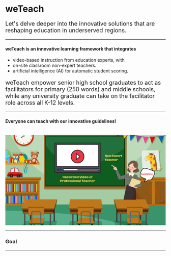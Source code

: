 # weTeach

<p style="font-size:18px">Let's delve deeper into the innovative solutions that are reshaping education in underserved regions.</p>

---

#### weTeach is an innovative learning framework that integrates 
* video-based instruction from education experts, with
* on-site classroom non-expert teachers.
* artificial intelligence (AI) for automatic student scoring.

<p style="font-size:18px">weTeach empower senior high school graduates to act as facilitators for primary (250 words) and middle schools, while any university graduate can take on the facilitator role across all K-12 levels.</p>

---
#### Everyone can teach with our innovative guidelines!
</br>
<img src="images/Video of Educaio.png?raw=true"/>

---

### Goal



---
